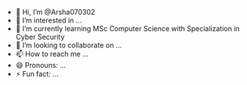 - 👋 Hi, I’m @Arsha070302
- 👀 I’m interested in ...
- 🌱 I’m currently learning MSc Computer Science with Specialization in Cyber Security
- 💞️ I’m looking to collaborate on ...
- 📫 How to reach me ...
- 😄 Pronouns: ...
- ⚡ Fun fact: ...

<!---
Arsha070302/Arsha070302 is a ✨ special ✨ repository because its `README.md` (this file) appears on your GitHub profile.
You can click the Preview link to take a look at your changes.
--->
